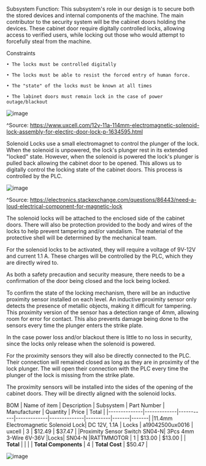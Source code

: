 Subsystem Function:
This subsystem's role in our design is to secure both the stored devices and internal components of the machine. The main contributor to the security system will be the cabinet doors holding the devices. These cabinet door require digitally controlled locks, allowing access to verified users, while locking out those who would attempt to forcefully steal from the machine.


Constraints

	• The locks must be controlled digitally
 
	• The locks must be able to resist the forced entry of human force.

	• The "state" of the locks must be known at all times
	
	• The labinet doors must remain lock in the case of power outage/blackout


![image](https://user-images.githubusercontent.com/100805322/204165855-432babae-403e-43d8-9ac5-47d1b4751871.png)

^Source: https://www.uxcell.com/12v-11a-114mm-electromagnetic-solenoid-lock-assembly-for-electirc-door-lock-p-1634595.html




Solenoid Locks use a small electromagnet to control the plunger of the lock. When the solenoid is unpowered, the lock's plunger rest in its extended "locked" state. However, when the solenoid is powered the lock's plunger is pulled back allowing the cabinet door to be opened. This allows us to digitally control the locking state of the cabinet doors. This process is controlled by the PLC.


![image](https://user-images.githubusercontent.com/100805322/204165866-72be5f6f-c642-4785-93bd-949e7801c4d6.png)

^Source: https://electronics.stackexchange.com/questions/86443/need-a-loud-electrical-component-for-magnetic-lock


The solenoid locks will be attached to the enclosed side of the cabinet doors. There will also be protection provided to the body and wires of the locks to help prevent tampering and/or vandalism. The material of the protective shell will be determined by the mechanical team.

For the solenoid locks to be activated, they will require a voltage of 9V-12V and current 1.1 A. These charges will be controlled by the PLC, which they are directly wired to.

As both a safety precaution and security measure, there needs to be a confirmation of the door being closed and the lock being locked.

To confirm the state of the locking mechanism, there will be an inductive proximity sensor installed on each level. An inductive proximity sensor only detects the presence of metallic objects, making it difficult for tampering. This proximity version of the sensor has a detection range of 4mm, allowing room for error for contact. This also prevents damage being done to the sensors every time the plunger enters the strike plate. 

In the case power loss and/or blackout there is little to no loss in security, since the locks only release when the solenoid is powered. 

For the proximity sensors they will also be directly connected to the  PLC. Their connection will remained closed as long as they are in proximity of the lock plunger. The will open their connection with the PLC every time the plunger of the lock is missing from the strike plate.



The proximity sensors will be installed into the sides of the opening of the cabinet doors. They will be directly aligned with the solenoid locks.




BOM
| Name of item | Description | Subsystem | Part Number | Manufacturer | Quantity | Price | Total |
|--------------|-------------|-----------|-------------|--------------|----------|-------|-------|
|11.4mm Electromagnetic Solenoid Lock| DC 12V, 1.1A | Locks | a19042500ux0016 | uxcell | 3 | $12.49 | $37.47 |
|Proximity Sensor Switch SN04-N| 3Pcs 4mm 3-Wire 6V-36V |Locks| SN04-N |RATTMMOTOR | 1 | $13.00 | $13.00 |
| **Total** | | | | **Total Components** | 4 | **Total Cost** | $50.47 |


![image](https://user-images.githubusercontent.com/100805322/204165845-b09e2dd4-0f83-45d5-a46a-679c34868587.png)
